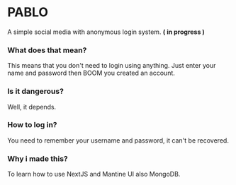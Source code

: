 # PABLO
A simple social media with anonymous login system. **( in progress )**

### What does that mean?
This means that you don't need to login using anything. Just enter your name and password then BOOM you created an account.

### Is it dangerous?
Well, it depends.

### How to log in?

You need to remember your username and password, it can't be recovered. 

### Why i made this?
To learn how to use NextJS and Mantine UI also MongoDB.
